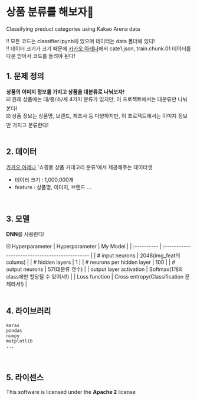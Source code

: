 # 상품 분류를 해보자🛒

Classifying preduct categories using Kakao Arena data  

‼️ 모든 코드는 classifier.ipynb에 있으며 데이터는 data 폴더에 있다!  
‼️ 데이터 크기가 크기 때문에 [카카오 아레나](https://arena.kakao.com/c/5/data)에서 cate1.json, train.chunk.01 데이터를 다운 받아서 코드를 돌려야 된다!

## 1. 문제 정의
**상품의 이미지 정보를 가지고 상품을 대분류로 나눠보자!**   
☑️ 원래 상품에는 대/중/소/세 4가지 분류가 있지만, 이 프로젝트에서는 대분류만 나눠본다!  
☑️ 상품 정보는 상품명, 브랜드,  제조사 등 다양하지만, 이 프로젝트에서는 이미지 정보만 가지고 분류한다!  
<br>

## 2. 데이터
[카카오 아레나](https://arena.kakao.com/c/5) '쇼핑몰 상품 카테고리 분류'에서 제공해주는 데이터셋

- 데이터 크기 : 1,000,000개
- feature :  상품명, 이미지, 브랜드 ...  
<br>

## 3. 모델
**DNN**를 사용한다!  

☑️ Hyperparameter
| Hyperparameter | My Model | 
| :---------- | :---------------------------------------------- |
| # input neurons | 2048(img_feat의 colums) | 
| # hidden layers | 1 |
| # neurons per hidden layer | 100 |
| # output neurons | 57(대분류 갯수) |
| output layer activation | Softmax(1개의 class에만 할당될 수 있어서!) |
| Loss function | Cross entropy(Classification 문제라서!) |  
<br>

## 4. 라이브러리
#### 
    keras  
    pandas  
    numpy  
    matplotlib  
    ...
<br>

## 5. 라이센스
This software is licensed under the **Apache 2** license
